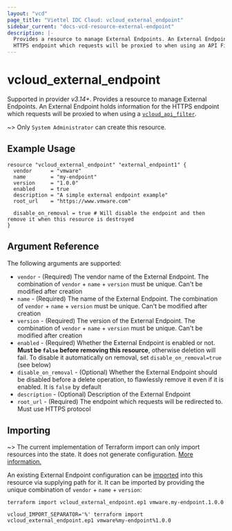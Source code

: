 ```yaml
---
layout: "vcd"
page_title: "Viettel IDC Cloud: vcloud_external_endpoint"
sidebar_current: "docs-vcd-resource-external-endpoint"
description: |-
  Provides a resource to manage External Endpoints. An External Endpoint holds information for the
  HTTPS endpoint which requests will be proxied to when using an API Filter.
---
```


# vcloud\_external\_endpoint

Supported in provider *v3.14+*.
Provides a resource to manage External Endpoints. An External Endpoint holds information for the
HTTPS endpoint which requests will be proxied to when using a [`vcloud_api_filter`](/providers/viettelidc-provider/vcloud/latest/docs/resources/api_filter).

~> Only `System Administrator` can create this resource.

## Example Usage

```hcl
resource "vcloud_external_endpoint" "external_endpoint1" {
  vendor      = "vmware"
  name        = "my-endpoint"
  version     = "1.0.0"
  enabled     = true
  description = "A simple external endpoint example"
  root_url    = "https://www.vmware.com"

  disable_on_removal = true # Will disable the endpoint and then remove it when this resource is destroyed
}
```

## Argument Reference

The following arguments are supported:

* `vendor` - (Required) The vendor name of the External Endpoint. The combination of `vendor` + `name` + `version` must be unique. Can't be modified after creation
* `name` - (Required) The name of the External Endpoint. The combination of `vendor` + `name` + `version` must be unique. Can't be modified after creation
* `version` - (Required) The version of the External Endpoint. The combination of `vendor` + `name` + `version` must be unique. Can't be modified after creation
* `enabled` - (Required) Whether the External Endpoint is enabled or not. **Must be `false` before removing this resource**, otherwise deletion will fail.
  To disable it automatically on removal, set `disable_on_removal=true` (see below)
* `disable_on_removal` - (Optional) Whether the External Endpoint should be disabled before a delete operation, to flawlessly remove it even if it is enabled.
  It is `false` by default
* `description` - (Optional) Description of the External Endpoint
* `root_url` - (Required) The endpoint which requests will be redirected to. Must use HTTPS protocol

## Importing

~> The current implementation of Terraform import can only import resources into the state.
It does not generate configuration. [More information.](https://www.terraform.io/docs/import/)

An existing External Endpoint configuration can be [imported][docs-import] into this resource via
supplying path for it. It can be imported by providing the unique combination of `vendor` + `name` + `version`:

```shell
terraform import vcloud_external_endpoint.ep1 vmware.my-endpoint.1.0.0
```

```shell
vcloud_IMPORT_SEPARATOR='%' terraform import vcloud_external_endpoint.ep1 vmware%my-endpoint%1.0.0
```

[docs-import]: https://www.terraform.io/docs/import/